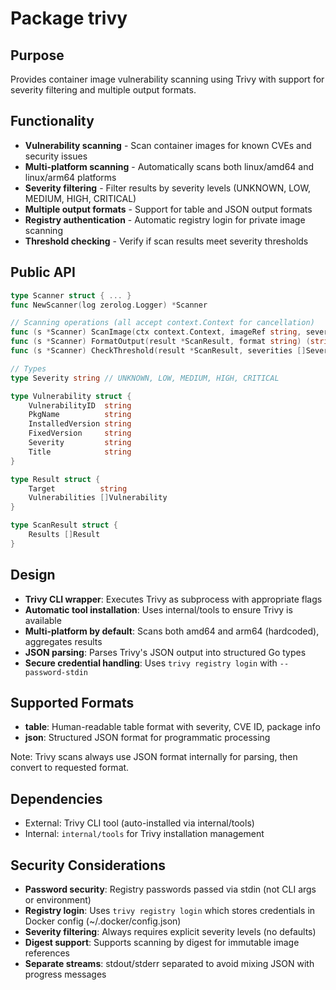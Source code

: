 # Package trivy

## Purpose

Provides container image vulnerability scanning using Trivy with support for severity filtering and multiple output formats.

## Functionality

- **Vulnerability scanning** - Scan container images for known CVEs and security issues
- **Multi-platform scanning** - Automatically scans both linux/amd64 and linux/arm64 platforms
- **Severity filtering** - Filter results by severity levels (UNKNOWN, LOW, MEDIUM, HIGH, CRITICAL)
- **Multiple output formats** - Support for table and JSON output formats
- **Registry authentication** - Automatic registry login for private image scanning
- **Threshold checking** - Verify if scan results meet severity thresholds

## Public API

```go
type Scanner struct { ... }
func NewScanner(log zerolog.Logger) *Scanner

// Scanning operations (all accept context.Context for cancellation)
func (s *Scanner) ScanImage(ctx context.Context, imageRef string, severities []Severity, outputFormat string, registryHost string, username string, password string) (*ScanResult, error)
func (s *Scanner) FormatOutput(result *ScanResult, format string) (string, error)
func (s *Scanner) CheckThreshold(result *ScanResult, severities []Severity) bool

// Types
type Severity string // UNKNOWN, LOW, MEDIUM, HIGH, CRITICAL

type Vulnerability struct {
    VulnerabilityID  string
    PkgName          string
    InstalledVersion string
    FixedVersion     string
    Severity         string
    Title            string
}

type Result struct {
    Target          string
    Vulnerabilities []Vulnerability
}

type ScanResult struct {
    Results []Result
}
```

## Design

- **Trivy CLI wrapper**: Executes Trivy as subprocess with appropriate flags
- **Automatic tool installation**: Uses internal/tools to ensure Trivy is available
- **Multi-platform by default**: Scans both amd64 and arm64 (hardcoded), aggregates results
- **JSON parsing**: Parses Trivy's JSON output into structured Go types
- **Secure credential handling**: Uses `trivy registry login` with `--password-stdin`

## Supported Formats

- **table**: Human-readable table format with severity, CVE ID, package info
- **json**: Structured JSON format for programmatic processing

Note: Trivy scans always use JSON format internally for parsing, then convert to requested format.

## Dependencies

- External: Trivy CLI tool (auto-installed via internal/tools)
- Internal: `internal/tools` for Trivy installation management

## Security Considerations

- **Password security**: Registry passwords passed via stdin (not CLI args or environment)
- **Registry login**: Uses `trivy registry login` which stores credentials in Docker config (~/.docker/config.json)
- **Severity filtering**: Always requires explicit severity levels (no defaults)
- **Digest support**: Supports scanning by digest for immutable image references
- **Separate streams**: stdout/stderr separated to avoid mixing JSON with progress messages
